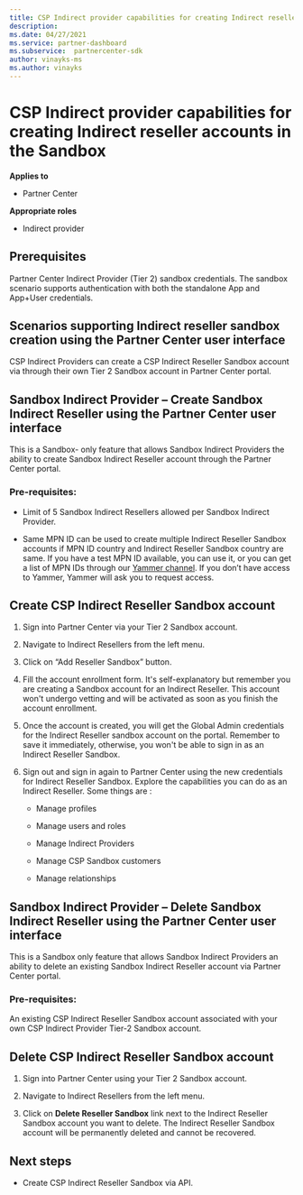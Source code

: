 ```yaml
---
title: CSP Indirect provider capabilities for creating Indirect reseller accounts in the Sandbox
description: 
ms.date: 04/27/2021
ms.service: partner-dashboard
ms.subservice:  partnercenter-sdk
author: vinayks-ms
ms.author: vinayks
---
```


# CSP Indirect provider capabilities for creating Indirect reseller accounts in the Sandbox

**Applies to**

- Partner Center

**Appropriate roles**

- Indirect provider

## Prerequisites 

Partner Center Indirect Provider (Tier 2) sandbox credentials. The sandbox scenario supports authentication with both the standalone App and App+User credentials. 
 

## Scenarios supporting Indirect reseller sandbox creation using the Partner Center user interface 

CSP Indirect Providers can create a CSP Indirect Reseller Sandbox account via through their own Tier 2 Sandbox account in Partner Center portal.

## Sandbox Indirect Provider – Create Sandbox Indirect Reseller using the Partner Center user interface 

 This is a Sandbox- only feature that allows Sandbox Indirect Providers the ability to create Sandbox Indirect Reseller account through the Partner Center portal.

### Pre-requisites:

- Limit of 5 Sandbox Indirect Resellers allowed per Sandbox Indirect Provider. 

- Same MPN ID can be used to create multiple Indirect Reseller Sandbox accounts if MPN ID country and Indirect Reseller Sandbox country are same. If you have a test MPN ID available, you can use it, or you can get a list of MPN IDs through our [Yammer channel]( https://www.yammer.com/cloudpartnercommunity/#/files/929991598080 ). If you don’t have access to Yammer, Yammer will ask you to request access. 

## Create CSP Indirect Reseller Sandbox account

1. Sign into Partner Center via your Tier 2 Sandbox account. 

2. Navigate to Indirect Resellers from the left menu. 

3. Click on “Add Reseller Sandbox” button. 

4. Fill the account enrollment form. It's self-explanatory but remember you are creating a Sandbox account for an Indirect Reseller. 
This account won't undergo vetting and will be activated as soon as you finish the account enrollment.  

5. Once the account is created, you will get the Global Admin credentials for the Indirect Reseller sandbox account on the portal. Remember to save it immediately,  otherwise, you won't be able to sign in as an Indirect Reseller Sandbox. 

6. Sign out and sign in again to Partner Center using the new credentials for Indirect Reseller Sandbox. Explore the capabilities you can do as an Indirect Reseller. Some things are :  

    - Manage profiles  

    - Manage users and roles 

    - Manage Indirect Providers 

    - Manage CSP Sandbox customers 

    - Manage relationships
    
     
## Sandbox Indirect Provider – Delete Sandbox Indirect Reseller using the Partner Center user interface

 This is a Sandbox only feature that allows Sandbox Indirect Providers an ability to delete an existing Sandbox Indirect Reseller account via Partner Center portal. 

### Pre-requisites: 

An existing CSP Indirect Reseller Sandbox account associated with your own CSP Indirect Provider Tier-2 Sandbox account.  
 

## Delete CSP Indirect Reseller Sandbox account

1. Sign into Partner Center using your Tier 2 Sandbox account. 

2. Navigate to Indirect Resellers from the left menu. 

3. Click on **Delete Reseller Sandbox** link next to the Indirect Reseller Sandbox account you want to delete. The Indirect Reseller Sandbox account will be permanently deleted and cannot be recovered. 

## Next steps 

- Create CSP Indirect Reseller Sandbox via API.  
 

 